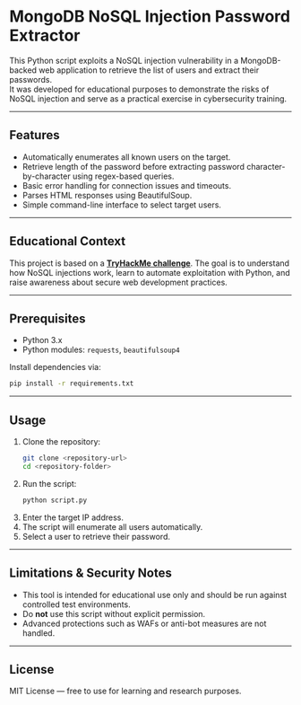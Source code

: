 
# MongoDB NoSQL Injection Password Extractor

This Python script exploits a NoSQL injection vulnerability in a MongoDB-backed web application to retrieve the list of users and extract their passwords.  
It was developed for educational purposes to demonstrate the risks of NoSQL injection and serve as a practical exercise in cybersecurity training.

---

## Features

- Automatically enumerates all known users on the target.
- Retrieve length of the password before extracting password character-by-character using regex-based queries.
- Basic error handling for connection issues and timeouts.
- Parses HTML responses using BeautifulSoup.
- Simple command-line interface to select target users.

---

## Educational Context

This project is based on a **[TryHackMe challenge](https://tryhackme.com/room/nosqlinjectiontutorial)**.
The goal is to understand how NoSQL injections work, learn to automate exploitation with Python, and raise awareness about secure web development practices.

---

## Prerequisites

- Python 3.x
- Python modules: `requests`, `beautifulsoup4`

Install dependencies via:

```bash
pip install -r requirements.txt
```

---

## Usage

1. Clone the repository:
   ```bash
   git clone <repository-url>
   cd <repository-folder>
   ```
2. Run the script:
   ```bash
   python script.py
   ```
3. Enter the target IP address.
4. The script will enumerate all users automatically.
5. Select a user to retrieve their password.

---

## Limitations & Security Notes

- This tool is intended for educational use only and should be run against controlled test environments.
- Do **not** use this script without explicit permission.
- Advanced protections such as WAFs or anti-bot measures are not handled.

---

## License

MIT License — free to use for learning and research purposes.
